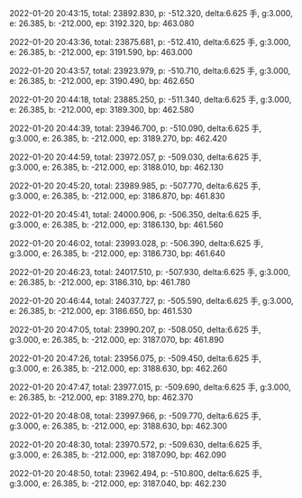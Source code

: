 2022-01-20 20:43:15, total: 23892.830, p: -512.320, delta:6.625 手, g:3.000, e: 26.385, b: -212.000, ep: 3192.320, bp: 463.080

2022-01-20 20:43:36, total: 23875.681, p: -512.410, delta:6.625 手, g:3.000, e: 26.385, b: -212.000, ep: 3191.590, bp: 463.000

2022-01-20 20:43:57, total: 23923.979, p: -510.710, delta:6.625 手, g:3.000, e: 26.385, b: -212.000, ep: 3190.490, bp: 462.650

2022-01-20 20:44:18, total: 23885.250, p: -511.340, delta:6.625 手, g:3.000, e: 26.385, b: -212.000, ep: 3189.300, bp: 462.580

2022-01-20 20:44:39, total: 23946.700, p: -510.090, delta:6.625 手, g:3.000, e: 26.385, b: -212.000, ep: 3189.270, bp: 462.420

2022-01-20 20:44:59, total: 23972.057, p: -509.030, delta:6.625 手, g:3.000, e: 26.385, b: -212.000, ep: 3188.010, bp: 462.130

2022-01-20 20:45:20, total: 23989.985, p: -507.770, delta:6.625 手, g:3.000, e: 26.385, b: -212.000, ep: 3186.870, bp: 461.830

2022-01-20 20:45:41, total: 24000.906, p: -506.350, delta:6.625 手, g:3.000, e: 26.385, b: -212.000, ep: 3186.130, bp: 461.560

2022-01-20 20:46:02, total: 23993.028, p: -506.390, delta:6.625 手, g:3.000, e: 26.385, b: -212.000, ep: 3186.730, bp: 461.640

2022-01-20 20:46:23, total: 24017.510, p: -507.930, delta:6.625 手, g:3.000, e: 26.385, b: -212.000, ep: 3186.310, bp: 461.780

2022-01-20 20:46:44, total: 24037.727, p: -505.590, delta:6.625 手, g:3.000, e: 26.385, b: -212.000, ep: 3186.650, bp: 461.530

2022-01-20 20:47:05, total: 23990.207, p: -508.050, delta:6.625 手, g:3.000, e: 26.385, b: -212.000, ep: 3187.070, bp: 461.890

2022-01-20 20:47:26, total: 23956.075, p: -509.450, delta:6.625 手, g:3.000, e: 26.385, b: -212.000, ep: 3188.630, bp: 462.260

2022-01-20 20:47:47, total: 23977.015, p: -509.690, delta:6.625 手, g:3.000, e: 26.385, b: -212.000, ep: 3189.270, bp: 462.370

2022-01-20 20:48:08, total: 23997.966, p: -509.770, delta:6.625 手, g:3.000, e: 26.385, b: -212.000, ep: 3188.630, bp: 462.300

2022-01-20 20:48:30, total: 23970.572, p: -509.630, delta:6.625 手, g:3.000, e: 26.385, b: -212.000, ep: 3187.090, bp: 462.090

2022-01-20 20:48:50, total: 23962.494, p: -510.800, delta:6.625 手, g:3.000, e: 26.385, b: -212.000, ep: 3187.040, bp: 462.230